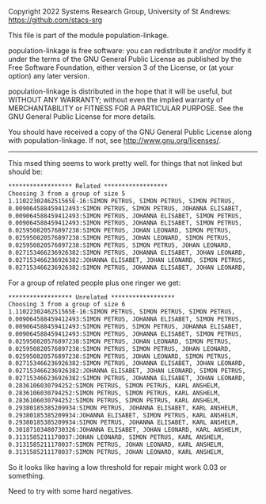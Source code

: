 Copyright 2022 Systems Research Group, University of St Andrews:
<https://github.com/stacs-srg>

This file is part of the module population-linkage.

population-linkage is free software: you can redistribute it and/or modify it under the terms of the GNU General Public
License as published by the Free Software Foundation, either version 3 of the License, or (at your option) any later
version.

population-linkage is distributed in the hope that it will be useful, but WITHOUT ANY WARRANTY; without even the implied
warranty of MERCHANTABILITY or FITNESS FOR A PARTICULAR PURPOSE. See the GNU General Public License for more details.

You should have received a copy of the GNU General Public License along with population-linkage. If not, see
<http://www.gnu.org/licenses/>.

---

This msed thing seems to work pretty well.
for things that not linked but should be:
```txt
****************** Related ******************
Choosing 3 from a group of size 5
1.1102230246251565E-16:SIMON PETRUS, SIMON PETRUS, SIMON PETRUS,
0.009064588459412493:SIMON PETRUS, SIMON PETRUS, JOHANNA ELISABET,
0.009064588459412493:SIMON PETRUS, JOHANNA ELISABET, SIMON PETRUS,
0.009064588459412493:SIMON PETRUS, JOHANNA ELISABET, SIMON PETRUS,
0.025950820576897238:SIMON PETRUS, JOHAN LEONARD, SIMON PETRUS,
0.025950820576897238:SIMON PETRUS, JOHAN LEONARD, SIMON PETRUS,
0.025950820576897238:SIMON PETRUS, SIMON PETRUS, JOHAN LEONARD,
0.027153466236926382:SIMON PETRUS, JOHANNA ELISABET, JOHAN LEONARD,
0.027153466236926382:JOHANNA ELISABET, JOHAN LEONARD, SIMON PETRUS,
0.027153466236926382:SIMON PETRUS, JOHANNA ELISABET, JOHAN LEONARD,
```
For a group of related people plus one ringer we get:

```txt
****************** Unrelated ******************
Choosing 3 from a group of size 6
1.1102230246251565E-16:SIMON PETRUS, SIMON PETRUS, SIMON PETRUS,
0.009064588459412493:SIMON PETRUS, JOHANNA ELISABET, SIMON PETRUS,
0.009064588459412493:SIMON PETRUS, SIMON PETRUS, JOHANNA ELISABET,
0.009064588459412493:SIMON PETRUS, JOHANNA ELISABET, SIMON PETRUS,
0.025950820576897238:SIMON PETRUS, JOHAN LEONARD, SIMON PETRUS,
0.025950820576897238:SIMON PETRUS, SIMON PETRUS, JOHAN LEONARD,
0.025950820576897238:SIMON PETRUS, JOHAN LEONARD, SIMON PETRUS,
0.027153466236926382:SIMON PETRUS, JOHANNA ELISABET, JOHAN LEONARD,
0.027153466236926382:JOHANNA ELISABET, JOHAN LEONARD, SIMON PETRUS,
0.027153466236926382:SIMON PETRUS, JOHANNA ELISABET, JOHAN LEONARD,
0.2836106030794252:SIMON PETRUS, SIMON PETRUS, KARL ANSHELM,
0.2836106030794252:SIMON PETRUS, SIMON PETRUS, KARL ANSHELM,
0.2836106030794252:SIMON PETRUS, SIMON PETRUS, KARL ANSHELM,
0.29380185385209934:SIMON PETRUS, JOHANNA ELISABET, KARL ANSHELM,
0.29380185385209934:JOHANNA ELISABET, SIMON PETRUS, KARL ANSHELM,
0.29380185385209934:SIMON PETRUS, JOHANNA ELISABET, KARL ANSHELM,
0.30187103480730326:JOHANNA ELISABET, JOHAN LEONARD, KARL ANSHELM,
0.3131585211170037:JOHAN LEONARD, SIMON PETRUS, KARL ANSHELM,
0.3131585211170037:SIMON PETRUS, JOHAN LEONARD, KARL ANSHELM,
0.3131585211170037:SIMON PETRUS, JOHAN LEONARD, KARL ANSHELM,
```

So it looks like having a low threshold for repair might work  0.03 or something.

Need to try with some hard negatives.


